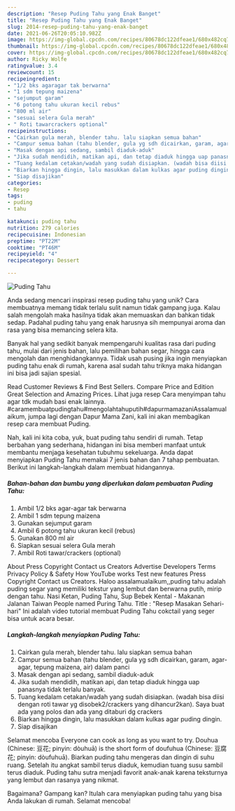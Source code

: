 ```yaml
---
description: "Resep Puding Tahu yang Enak Banget"
title: "Resep Puding Tahu yang Enak Banget"
slug: 2014-resep-puding-tahu-yang-enak-banget
date: 2021-06-26T20:05:10.982Z
image: https://img-global.cpcdn.com/recipes/80678dc122dfeae1/680x482cq70/puding-tahu-foto-resep-utama.jpg
thumbnail: https://img-global.cpcdn.com/recipes/80678dc122dfeae1/680x482cq70/puding-tahu-foto-resep-utama.jpg
cover: https://img-global.cpcdn.com/recipes/80678dc122dfeae1/680x482cq70/puding-tahu-foto-resep-utama.jpg
author: Ricky Wolfe
ratingvalue: 3.4
reviewcount: 15
recipeingredient:
- "1/2 bks agaragar tak berwarna"
- "1 sdm tepung maizena"
- "sejumput garam"
- "6 potong tahu ukuran kecil rebus"
- "800 ml air"
- "sesuai selera Gula merah"
- " Roti tawarcrackers optional"
recipeinstructions:
- "Cairkan gula merah, blender tahu. lalu siapkan semua bahan"
- "Campur semua bahan (tahu blender, gula yg sdh dicairkan, garam, agar-agar, tepung maizena, air) dalam panci"
- "Masak dengan api sedang, sambil diaduk-aduk"
- "Jika sudah mendidih, matikan api, dan tetap diaduk hingga uap panasnya tidak terlalu banyak."
- "Tuang kedalam cetakan/wadah yang sudah disiapkan. (wadah bisa diisi dengan roti tawar yg disobek2/crackers yang dihancur2kan). Saya buat ada yang polos dan ada yang ditaburi dg crackers"
- "Biarkan hingga dingin, lalu masukkan dalam kulkas agar puding dingin."
- "Siap disajikan"
categories:
- Resep
tags:
- puding
- tahu

katakunci: puding tahu 
nutrition: 279 calories
recipecuisine: Indonesian
preptime: "PT22M"
cooktime: "PT46M"
recipeyield: "4"
recipecategory: Dessert

---
```



![Puding Tahu](https://img-global.cpcdn.com/recipes/80678dc122dfeae1/680x482cq70/puding-tahu-foto-resep-utama.jpg)

Anda sedang mencari inspirasi resep puding tahu yang unik? Cara membuatnya memang tidak terlalu sulit namun tidak gampang juga. Kalau salah mengolah maka hasilnya tidak akan memuaskan dan bahkan tidak sedap. Padahal puding tahu yang enak harusnya sih mempunyai aroma dan rasa yang bisa memancing selera kita.

Banyak hal yang sedikit banyak mempengaruhi kualitas rasa dari puding tahu, mulai dari jenis bahan, lalu pemilihan bahan segar, hingga cara mengolah dan menghidangkannya. Tidak usah pusing jika ingin menyiapkan puding tahu enak di rumah, karena asal sudah tahu triknya maka hidangan ini bisa jadi sajian spesial.

Read Customer Reviews &amp; Find Best Sellers. Compare Price and Edition Great Selection and Amazing Prices. Lihat juga resep Cara menyimpan tahu agar tdk mudah basi enak lainnya. #caramembuatpudingtahu#mengolahtahuputih#dapurmamazaniAssalamualaikum, jumpa lagi dengan Dapur Mama Zani, kali ini akan membagikan resep cara membuat Puding.


Nah, kali ini kita coba, yuk, buat puding tahu sendiri di rumah. Tetap berbahan yang sederhana, hidangan ini bisa memberi manfaat untuk membantu menjaga kesehatan tubuhmu sekeluarga. Anda dapat menyiapkan Puding Tahu memakai 7 jenis bahan dan 7 tahap pembuatan. Berikut ini langkah-langkah dalam membuat hidangannya.

<!--inarticleads1-->

##### Bahan-bahan dan bumbu yang diperlukan dalam pembuatan Puding Tahu:

1. Ambil 1/2 bks agar-agar tak berwarna
1. Ambil 1 sdm tepung maizena
1. Gunakan sejumput garam
1. Ambil 6 potong tahu ukuran kecil (rebus)
1. Gunakan 800 ml air
1. Siapkan sesuai selera Gula merah
1. Ambil  Roti tawar/crackers (optional)


About Press Copyright Contact us Creators Advertise Developers Terms Privacy Policy &amp; Safety How YouTube works Test new features Press Copyright Contact us Creators. Haloo assalamualaikum,,puding tahu adalah puding segar yang memiliki tekstur yang lembut dan berwarna putih, mirip dengan tahu. Nasi Ketan, Puding Tahu, Sup Bebek Kental - Makanan Jalanan Taiwan People named Puring Tahu. Title : &#34;Resep Masakan Sehari-hari&#34; Ini adalah video tutorial membuat Puding Tahu cokctail yang seger bisa untuk acara besar. 

<!--inarticleads2-->

##### Langkah-langkah menyiapkan Puding Tahu:

1. Cairkan gula merah, blender tahu. lalu siapkan semua bahan
1. Campur semua bahan (tahu blender, gula yg sdh dicairkan, garam, agar-agar, tepung maizena, air) dalam panci
1. Masak dengan api sedang, sambil diaduk-aduk
1. Jika sudah mendidih, matikan api, dan tetap diaduk hingga uap panasnya tidak terlalu banyak.
1. Tuang kedalam cetakan/wadah yang sudah disiapkan. (wadah bisa diisi dengan roti tawar yg disobek2/crackers yang dihancur2kan). Saya buat ada yang polos dan ada yang ditaburi dg crackers
1. Biarkan hingga dingin, lalu masukkan dalam kulkas agar puding dingin.
1. Siap disajikan


Selamat mencoba Everyone can cook as long as you want to try. Douhua (Chinese: 豆花; pinyin: dòuhuā) is the short form of doufuhua (Chinese: 豆腐花; pinyin: dòufuhuā). Biarkan puding tahu mengeras dan dingin di suhu ruang. Setelah itu angkat sambil terus diaduk, kemudian tuang susu sambil terus diaduk. Puding tahu sutra menjadi favorit anak-anak karena teksturnya yang lembut dan rasanya yang nikmat. 

Bagaimana? Gampang kan? Itulah cara menyiapkan puding tahu yang bisa Anda lakukan di rumah. Selamat mencoba!
